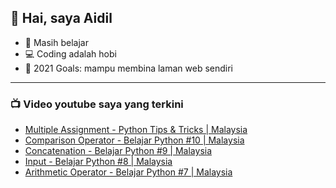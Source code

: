 ## 👋  Hai, saya Aidil

- 🏫 Masih belajar
- 💻 Coding adalah hobi
- 🥅 2021 Goals: mampu membina laman web sendiri

---

### 📺  Video youtube saya yang terkini

- [Multiple Assignment - Python Tips & Tricks | Malaysia](https://youtu.be/1O8z2miFjBQ)
- [Comparison Operator - Belajar Python #10 | Malaysia](https://youtu.be/whavB0fD2Lw)
- [Concatenation - Belajar Python #9 | Malaysia](https://youtu.be/kzgTIo8eBt8)
- [Input - Belajar Python #8 | Malaysia](https://youtu.be/V0FyURoSbWU)
- [Arithmetic Operator - Belajar Python #7 | Malaysia](https://youtu.be/agZ2deDgWuM)
